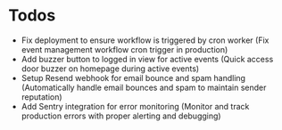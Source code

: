 # Todos

- Fix deployment to ensure workflow is triggered by cron worker (Fix event management workflow cron trigger in production)
- Add buzzer button to logged in view for active events (Quick access door buzzer on homepage during active events) 
- Setup Resend webhook for email bounce and spam handling (Automatically handle email bounces and spam to maintain sender reputation)
- Add Sentry integration for error monitoring (Monitor and track production errors with proper alerting and debugging)